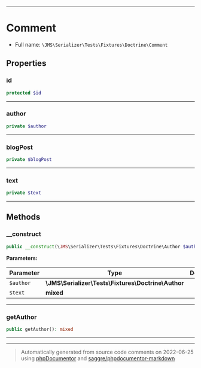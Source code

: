 ***

# Comment





* Full name: `\JMS\Serializer\Tests\Fixtures\Doctrine\Comment`



## Properties


### id



```php
protected $id
```






***

### author



```php
private $author
```






***

### blogPost



```php
private $blogPost
```






***

### text



```php
private $text
```






***

## Methods


### __construct



```php
public __construct(\JMS\Serializer\Tests\Fixtures\Doctrine\Author $author, mixed $text): mixed
```








**Parameters:**

| Parameter | Type | Description |
|-----------|------|-------------|
| `$author` | **\JMS\Serializer\Tests\Fixtures\Doctrine\Author** |  |
| `$text` | **mixed** |  |




***

### getAuthor



```php
public getAuthor(): mixed
```











***


***
> Automatically generated from source code comments on 2022-06-25 using [phpDocumentor](http://www.phpdoc.org/) and [saggre/phpdocumentor-markdown](https://github.com/Saggre/phpDocumentor-markdown)
